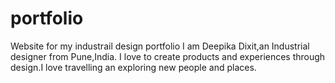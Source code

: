 # portfolio
Website for my industrail design portfolio
I am Deepika Dixit,an Industrial designer from Pune,India.
I love to create products and experiences through design.I love travelling an exploring new people and places.
